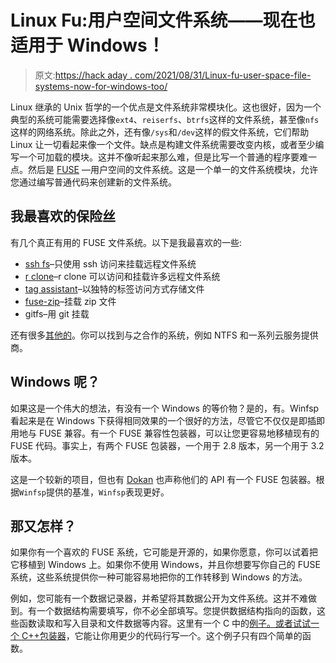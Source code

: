 # Linux Fu:用户空间文件系统——现在也适用于 Windows！

> 原文:[https://hack aday . com/2021/08/31/Linux-fu-user-space-file-systems-now-for-windows-too/](https://hackaday.com/2021/08/31/linux-fu-user-space-file-systems-now-for-windows-too/)

Linux 继承的 Unix 哲学的一个优点是文件系统非常模块化。这也很好，因为一个典型的系统可能需要选择像`ext4`、`reiserfs`、`btrfs`这样的文件系统，甚至像`nfs`这样的网络系统。除此之外，还有像`/sys`和`/dev`这样的假文件系统，它们帮助 Linux 让一切看起来像一个文件。缺点是构建文件系统需要改变内核，或者至少编写一个可加载的模块。这并不像听起来那么难，但是比写一个普通的程序要难一点。然后是 [FUSE](https://hackaday.com/2018/03/16/linux-fu-file-aliases-links-and-mappings/) —用户空间的文件系统。这是一个单一的文件系统模块，允许您通过编写普通代码来创建新的文件系统。

## 我最喜欢的保险丝

有几个真正有用的 FUSE 文件系统。以下是我最喜欢的一些:

*   [ssh fs](https://hackaday.com/2019/12/17/linux-fu-stupid-ssh-tricks/)–只使用 ssh 访问来挂载远程文件系统
*   [r clone](https://hackaday.com/2020/11/10/linux-fu-send-in-the-cloud-clones/)–r clone 可以访问和挂载许多远程文件系统
*   [tag assistant](http://www.tagsistant.net)–以独特的标签访问方式存储文件
*   [fuse-zip](https://linux.die.net/man/1/fuse-zip)–挂载 zip 文件
*   gitfs–用 git 挂载

还有很多[其他的](https://en.wikipedia.org/wiki/Filesystem_in_Userspace)。你可以找到与之合作的系统，例如 NTFS 和一系列云服务提供商。

## Windows 呢？

如果这是一个伟大的想法，有没有一个 Windows 的等价物？是的，有。Winfsp 看起来是在 Windows 下获得相同效果的一个很好的方法，尽管它不仅仅是即插即用地与 FUSE 兼容。有一个 FUSE 兼容性包装器，可以让您更容易地移植现有的 FUSE 代码。事实上，有两个 FUSE 包装器，一个用于 2.8 版本，另一个用于 3.2 版本。

这是一个较新的项目，但也有 [Dokan](https://github.com/dokan-dev/dokany/) 也声称他们的 API 有一个 FUSE 包装器。根据`Winfsp`提供的基准，`Winfsp`表现更好。

## 那又怎样？

如果你有一个喜欢的 FUSE 系统，它可能是开源的，如果你愿意，你可以试着把它移植到 Windows 上。如果你不使用 Windows，并且你想要写你自己的 FUSE 系统，这些系统提供你一种可能容易地把你的工作转移到 Windows 的方法。

例如，您可能有一个数据记录器，并希望将其数据公开为文件系统。这并不难做到。有一个数据结构需要填写，你不必全部填写。您提供数据结构指向的函数，这些函数读取和写入目录和文件数据等内容。这里有一个 C 中的[例子。或者试试](https://www.maastaar.net/fuse/linux/filesystem/c/2016/05/21/writing-a-simple-filesystem-using-fuse/)[一个 C++包装器](https://github.com/jachappell/Fusepp)，它能让你用更少的代码行写一个。这个例子只有四个简单的函数。